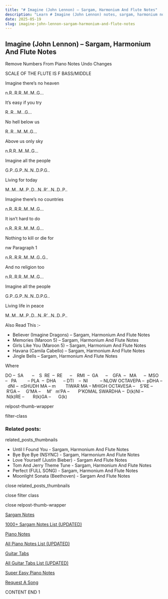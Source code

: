 ```yaml
---
title: "# Imagine (John Lennon) – Sargam, Harmonium And Flute Notes"
description: "Learn # Imagine (John Lennon) notes, sargam, harmonium notations and flute notes. Easy step-by-step tutorial for beginners."
date: 2025-05-19
slug: imagine-john-lennon-sargam-harmonium-and-flute-notes
---
```


## Imagine (John Lennon) – Sargam, Harmonium And Flute Notes

Remove Numbers From Piano Notes
Undo Changes

SCALE OF THE FLUTE IS F BASS/MIDDLE

Imagine there’s no heaven

n.R..R.R..M..M..G…

It’s easy if you try

R..R…M…G…

No hell below us

R..R…M..M..G…

Above us only sky

n.R.R..M..M..G…

Imagine all the people

G.P..G.P..N..N..D.P.G..

Living for today

M..M…M..P..D…N..R’…N..D..P..

Imagine there’s no countries

n.R..R.R..M..M..G…

It isn’t hard to do

n.R..R.R..M..M..G…

Nothing to kill or die for

nw Paragraph 1

n.R..R.R..M..M..G..G..

And no religion too

n.R..R.R..M..M..G…

Imagine all the people

G.P..G.P..N..N..D.P.G..

Living life in peace

M..M…M..P..D…N..R’…N..D..P..

Also Read This :-

* Believer (Imagine Dragons) – Sargam, Harmonium And Flute Notes
* Memories (Maroon 5) – Sargam, Harmonium And Flute Notes
* Girls Like You (Maroon 5) – Sargam, Harmonium And Flute Notes
* Havana (Camila Cabello) – Sargam, Harmonium And Flute Notes
* Jingle Bells – Sargam, Harmonium And Flute Notes

Where

DO –  SA       –    S  RE  –  RE      –    RMI  –  GA      –    GFA  –   MA      –  MSO  –   PA         – PLA  –  DHA      – DTI    –  NI          – NLOW OCTAVEPA –  pDHA –  dNI –  nSHUDH MA – m        TIWAR MA – MHIGH OCTAVESA –    S’RE –     R’GA –     G’MA –     M’   m’PA –       P’KOMAL SWARDHA –  D(k)NI –       N(k)RE –       R(k)GA –      G(k)

relpost-thumb-wrapper

filter-class

### Related posts:

related_posts_thumbnails

* Until I Found You - Sargam, Harmonium And Flute Notes
* Bye Bye Bye (NSYNC) - Sargam, Harmonium And Flute Notes
* Love Yourself (Justin Bieber) - Sargam And Flute Notes
* Tom And Jerry Theme Tune - Sargam, Harmonium And Flute Notes
* Perfect (FULL SONG) - Sargam, Harmonium And Flute Notes
* Moonlight Sonata (Beethoven) - Sargam And Flute Notes

close related_posts_thumbnails

close filter class

close relpost-thumb-wrapper

[Sargam Notes](https://www.notationsworld.com/sargam-notes.html)

[1000+ Sargam Notes List (UPDATED)](https://www.notationsworld.com/all-songs-list-sargam-notes.html)

[Piano Notes](https://www.notationsworld.com/piano-notes.html)

[All Piano Notes List (UPDATED)](https://www.notationsworld.com/all-songs-list-piano-notes.html)

[Guitar Tabs](https://www.notationsworld.com/guitar-tabs.html)

[All Guitar Tabs List (UPDATED)](https://www.notationsworld.com/all-songs-list-guitar-tabs.html)

[Super Easy Piano Notes](https://studywall.in/)

[Request A Song](https://www.notationsworld.com/request-a-song.html)

CONTENT END 1

